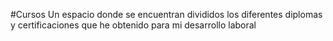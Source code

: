#Cursos
Un espacio donde se encuentran divididos los diferentes diplomas y certificaciones que he obtenido para mi desarrollo laboral
